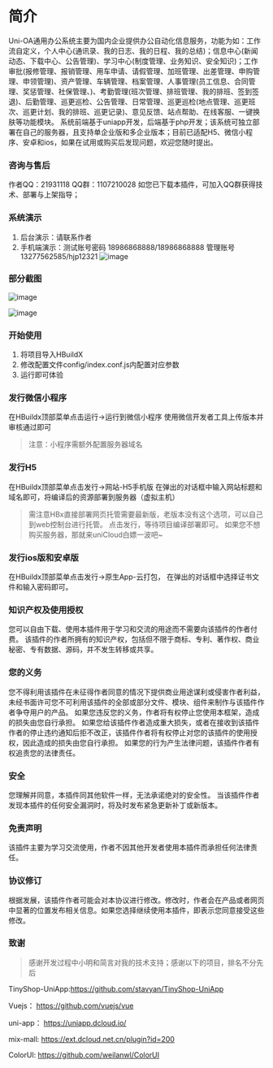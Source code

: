 # 简介
Uni-OA通用办公系统主要为国内企业提供办公自动化信息服务，功能为如：工作流自定义，个人中心(通讯录、我的日志、我的日程、我的总结)；信息中心(新闻动态、下载中心、公告管理)、学习中心(制度管理、业务知识、安全知识)；工作审批(报修管理、报销管理、用车申请、请假管理、加班管理、出差管理、申购管理、申领管理)、资产管理、车辆管理、档案管理、人事管理(员工信息、合同管理、奖惩管理、社保管理、)、考勤管理(班次管理、排班管理、我的排班、签到签退)、后勤管理、巡更巡检、公告管理、日常管理、巡更巡检(地点管理、巡更班次、巡更计划、我的排班、巡更记录)、意见反馈、站点帮助、在线客服、一键换肤等功能模块。
系统前端基于uniapp开发，后端基于php开发；该系统可独立部署在自己的服务器，且支持单企业版和多企业版本；目前已适配H5、微信小程序、安卓和ios，如果在试用或购买后发现问题，欢迎您随时提出。

### 咨询与售后

作者QQ：21931118 QQ群：1107210028
如您已下载本插件，可加入QQ群获得技术、部署与上架指导；

### 系统演示

1. 后台演示：请联系作者
2. 手机端演示：测试账号密码 18986868888/18986868888 管理账号 13277562585/hjp12321
![image](docs/images/image_1606146357_mz3LWWi7.png)

### 部分截图

![image](docs/images/image_1606211083_EqU6kbWZ.png)

![image](docs/images/image_1606211322_EyAAx6i0.png)

### 开始使用

1. 将项目导入HBuildX
2. 修改配置文件config/index.conf.js内配置对应参数
3. 运行即可体验

### 发行微信小程序

在HBuildx顶部菜单点击运行->运行到微信小程序
使用微信开发者工具上传版本并审核通过即可
>注意：小程序需额外配置服务器域名

### 发行H5

在HBuildx顶部菜单点击发行->网站-H5手机版
在弹出的对话框中输入网站标题和域名即可，将编译后的资源部署到服务器（虚拟主机）
>需注意HBx直接部署网页托管需要最新版，老版本没有这个选项，可以自己到web控制台进行托管。
点击发行，等待项目编译部署即可。
如果您不想购买服务器，那就来uniCloud白嫖一波吧~

### 发行ios版和安卓版
在HBuildx顶部菜单点击发行->原生App-云打包，
在弹出的对话框中选择证书文件和输入密码即可。


### 知识产权及使用授权

您可以自由下载、使用本插件用于学习和交流的用途而不需要向该插件的作者付费。 该插件的作者所拥有的知识产权，包括但不限于商标、专利、著作权、商业秘密、专有数据、源码，并不发生转移或共享。 

### 您的义务

您不得利用该插件在未征得作者同意的情况下提供商业用途谋利或侵害作者利益， 未经书面许可您不可利用该插件的全部或部分文件、模块、组件来制作与该插件作者争夺用户的产品。 如果您违反您的义务，作者将有权停止您使用本框架，造成的损失由您自行承担。 如果您给该插件作者造成重大损失，或者在接收到该插件作者的停止违约通知后拒不改正，该插件作者将有权停止对您的该插件的使用授权，因此造成的损失由您自行承担。 如果您的行为产生法律问题，该插件作者有权追责您的法律责任。


### 安全

您理解并同意，本插件同其他软件一样，无法承诺绝对的安全性。 当该插件作者发现本插件的任何安全漏洞时，将及时发布紧急更新补丁或新版本。

### 免责声明

该插件主要为学习交流使用，作者不因其他开发者使用本插件而承担任何法律责任。

### 协议修订

根据发展，该插件作者可能会对本协议进行修改。修改时，作者会在产品或者网页中显著的位置发布相关信息。如果您选择继续使用本插件，即表示您同意接受这些修改。

### 致谢

>感谢开发过程中小明和简言对我的技术支持；感谢以下的项目，排名不分先后

TinyShop-UniApp:https://github.com/stavyan/TinyShop-UniApp

Vuejs： https://github.com/vuejs/vue

uni-app： https://uniapp.dcloud.io/

mix-mall: https://ext.dcloud.net.cn/plugin?id=200

ColorUI: https://github.com/weilanwl/ColorUI

